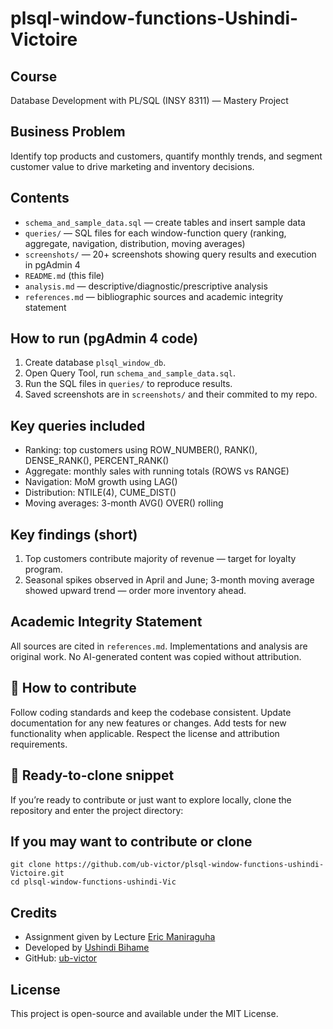 # plsql-window-functions-Ushindi-Victoire

## Course
Database Development with PL/SQL (INSY 8311) — Mastery Project

## Business Problem 
Identify top products and customers, quantify monthly trends, and segment customer value to drive marketing and inventory decisions.

## Contents
- `schema_and_sample_data.sql` — create tables and insert sample data
- `queries/` — SQL files for each window-function query (ranking, aggregate, navigation, distribution, moving averages)
- `screenshots/` — 20+ screenshots showing query results and execution in pgAdmin 4
- `README.md` (this file)
- `analysis.md` — descriptive/diagnostic/prescriptive analysis
- `references.md` — bibliographic sources and academic integrity statement

## How to run (pgAdmin 4 code)
1. Create database `plsql_window_db`.
2. Open Query Tool, run `schema_and_sample_data.sql`.
3. Run the SQL files in `queries/` to reproduce results.
4. Saved screenshots are in `screenshots/` and their commited to my repo.

## Key queries included
- Ranking: top customers using ROW_NUMBER(), RANK(), DENSE_RANK(), PERCENT_RANK()
- Aggregate: monthly sales with running totals (ROWS vs RANGE)
- Navigation: MoM growth using LAG()
- Distribution: NTILE(4), CUME_DIST()
- Moving averages: 3-month AVG() OVER() rolling

## Key findings (short)
1. Top customers contribute majority of revenue — target for loyalty program.
2. Seasonal spikes observed in April and June; 3-month moving average showed upward trend — order more inventory ahead.

## Academic Integrity Statement
All sources are cited in `references.md`. Implementations and analysis are original work. No AI-generated content was copied without attribution.

## 🧰 How to contribute
Follow coding standards and keep the codebase consistent.
Update documentation for any new features or changes.
Add tests for new functionality when applicable.
Respect the license and attribution requirements.

## 🚀 Ready-to-clone snippet
If you’re ready to contribute or just want to explore locally, clone the repository and enter the project directory:


## If you may want to contribute or clone

```
git clone https://github.com/ub-victor/plsql-window-functions-ushindi-Victoire.git
cd plsql-window-functions-ushindi-Vic

```
## Credits

- Assignment given by Lecture [Eric Maniraguha](https://www.linkedin.com/in/ericmaniraguha/?originalSubdomain=rw)
- Developed by [Ushindi Bihame](https://www.linkedin.com/in/ushindi-bihame-7a4a3a1b4/)
- GitHub: [ub-victor](https://github.com/ub-victor)

## License

This project is open-source and available under the MIT License.

